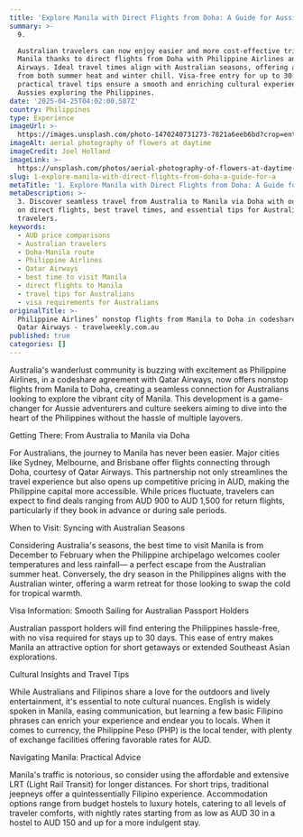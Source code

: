 ```yaml
---
title: 'Explore Manila with Direct Flights from Doha: A Guide for Aussies'
summary: >-
  9. 

  Australian travelers can now enjoy easier and more cost-effective trips to
  Manila thanks to direct flights from Doha with Philippine Airlines and Qatar
  Airways. Ideal travel times align with Australian seasons, offering a respite
  from both summer heat and winter chill. Visa-free entry for up to 30 days and
  practical travel tips ensure a smooth and enriching cultural experience for
  Aussies exploring the Philippines.
date: '2025-04-25T04:02:00.587Z'
country: Philippines
type: Experience
imageUrl: >-
  https://images.unsplash.com/photo-1470240731273-7821a6eeb6bd?crop=entropy&cs=tinysrgb&fit=max&fm=jpg&ixid=M3w3Mzk5OTB8MHwxfHNlYXJjaHwxfHwxMS4lMjBQaGlsaXBwaW5lcyUyMDEzLiUyMEN1bHR1cmUlMkMlMjBBZHZlbnR1cmUlMkMlMjBCdWRnZXQlMjB0cmF2ZWwlMjBsYW5kc2NhcGV8ZW58MHwwfHx8MTc0NTU0NjQxOXww&ixlib=rb-4.0.3&q=80&w=1080
imageAlt: aerial photography of flowers at daytime
imageCredit: Joel Holland
imageLink: >-
  https://unsplash.com/photos/aerial-photography-of-flowers-at-daytime-TRhGEGdw-YY
slug: 1-explore-manila-with-direct-flights-from-doha-a-guide-for-a
metaTitle: '1. Explore Manila with Direct Flights from Doha: A Guide for Aussies'
metaDescription: >-
  3. Discover seamless travel from Australia to Manila via Doha with our guide
  on direct flights, best travel times, and essential tips for Australian
  travelers.
keywords:
  - AUD price comparisons
  - Australian travelers
  - Doha-Manila route
  - Philippine Airlines
  - Qatar Airways
  - best time to visit Manila
  - direct flights to Manila
  - travel tips for Australians
  - visa requirements for Australians
originalTitle: >-
  Philippine Airlines’ nonstop flights from Manila to Doha in codeshare with
  Qatar Airways - travelweekly.com.au
published: true
categories: []
---
```

Australia's wanderlust community is buzzing with excitement as Philippine Airlines, in a codeshare agreement with Qatar Airways, now offers nonstop flights from Manila to Doha, creating a seamless connection for Australians looking to explore the vibrant city of Manila. This development is a game-changer for Aussie adventurers and culture seekers aiming to dive into the heart of the Philippines without the hassle of multiple layovers.

Getting There: From Australia to Manila via Doha

For Australians, the journey to Manila has never been easier. Major cities like Sydney, Melbourne, and Brisbane offer flights connecting through Doha, courtesy of Qatar Airways. This partnership not only streamlines the travel experience but also opens up competitive pricing in AUD, making the Philippine capital more accessible. While prices fluctuate, travelers can expect to find deals ranging from AUD 900 to AUD 1,500 for return flights, particularly if they book in advance or during sale periods.

When to Visit: Syncing with Australian Seasons

Considering Australia's seasons, the best time to visit Manila is from December to February when the Philippine archipelago welcomes cooler temperatures and less rainfall— a perfect escape from the Australian summer heat. Conversely, the dry season in the Philippines aligns with the Australian winter, offering a warm retreat for those looking to swap the cold for tropical warmth.

Visa Information: Smooth Sailing for Australian Passport Holders

Australian passport holders will find entering the Philippines hassle-free, with no visa required for stays up to 30 days. This ease of entry makes Manila an attractive option for short getaways or extended Southeast Asian explorations.

Cultural Insights and Travel Tips

While Australians and Filipinos share a love for the outdoors and lively entertainment, it's essential to note cultural nuances. English is widely spoken in Manila, easing communication, but learning a few basic Filipino phrases can enrich your experience and endear you to locals. When it comes to currency, the Philippine Peso (PHP) is the local tender, with plenty of exchange facilities offering favorable rates for AUD.

Navigating Manila: Practical Advice

Manila's traffic is notorious, so consider using the affordable and extensive LRT (Light Rail Transit) for longer distances. For short trips, traditional jeepneys offer a quintessentially Filipino experience. Accommodation options range from budget hostels to luxury hotels, catering to all levels of traveler comforts, with nightly rates starting from as low as AUD 30 in a hostel to AUD 150 and up for a more indulgent stay.
